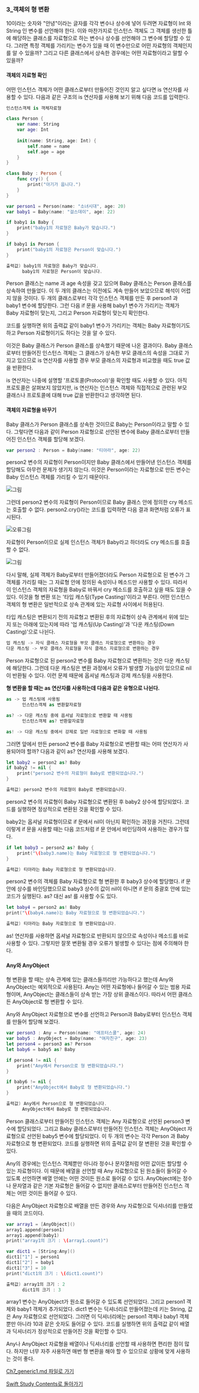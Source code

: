 ### 3_객체의 형 변환

10이라는 숫자와 "안녕"이라는 글자를 각각 변수나 상수에 넣어 두려면 자료형이 Int 와 String 인 변수를 선언해야 한다.
이와 마찬가지로 인스턴스 객체도 그 객체를 생선한 틀에 해당하는 클래스를 자료형으로 하는 변수나 상수를 선언해야 그 변수에 할당할 수 있다.
그러면 특정 객체를 가리키는 변수가 있을 때 이 변수만으로 어떤 자료형의 객체인지를 알 수 있을까? 그리고 다른 클래스에서 상속한 경우에는 어떤 자료형이라고 말할 수 있을까?


#### 객체의 자료형 확인

어떤 인스턴스 객체가 어떤 클래스로부터 만들어진 것인지 알고 싶다면 is 연산자를 사용할 수 있다. 다음과 같은 구조의 is 연산자를 사용해 보기 위해 다음 코드를 입력한다.
```swift
인스턴스객체 is 객체자료형
```
```swift
class Person {
    var name: String
    var age: Int
    
    init(name: String, age: Int) {
        self.name = name
        self.age = age
    }
}

class Baby : Person {
    func cry() {
        print("아기가 웁니다.")
    }
}

var person1 = Person(name: "소녀시대", age: 20)
var baby1 = Baby(name: "걸스데이", age: 22)

if baby1 is Baby {
    print("baby1의 자료형은 Baby가 맞습니다.")
}

if baby1 is Person {
    print("baby1의 자료형은 Person이 맞습니다.")
}

출력값) baby1의 자료형은 Baby가 맞습니다.
      baby1의 자료형은 Person이 맞습니다.
```
Person 클래스는 name 과 age 속성을 갖고 있으며 Baby 클래스는 Person 클래스를 상속하여 만들었다. 이 두 개의 클래스는 이전에도 계속 만들어 보았으므로 해석이 어렵지 않을 것이다.
두 개의 클래스로부터 각각 인스턴스 객체를 만든 후 person1 과 baby1 변수에 할당한다.
그런 다음 if 문을 사용해 baby1 변수가 가리키는 객체가 Baby 자료형이 맞는지, 그리고 Person 자료형이 맞는지 확인한다.

코드를 실행하면 위의 출력값 같이 baby1 변수가 가리키는 객체는 Baby 자료형이기도 하고 Person 자료형이기도 하다는 것을 알 수 있다.

이것은 Baby 클래스가 Person 클래스를 상속했기 때문에 나온 결과이다.
Baby 클래스로부터 만들어진 인스턴스 객체는 그 클래스가 상속한 부모 클래스의 속성을 그대로 가지고 있으므로 is 연산자를 사용할 경우 부모 클래스의 자료형과 비교했을 때도 true 값을 반환한다.

is 연산자는 나중에 설명할 '프로토콜(Protocol)'을 확인할 때도 사용할 수 있다.
아직 프로토콜은 살펴보지 않았지만, is 연산자는 인스턴스 객체와 직접적으로 관련된 부모 클래스나 프로토콜에 대해 true 값을 반환한다고 생각하면 된다.


#### 객체의 자료형을 바꾸기

Baby 클래스가 Person 클래스를 상속한 것이므로 Baby는 Person이라고 말할 수 있다. 그렇다면 다음과 같이 Person 자료형으로 선언된 변수에 Baby 클래스로부터 만들어진 인스턴스 객체를 할당해 보겠다.
```swift
var person2 : Person = Baby(name: "티아라", age: 22)
```
person2 변수의 자료형이 Person이지만 Baby 클래스에서 만들어낸 인스턴스 객체를 할당해도 아무런 문제가 생기지 않는다.
이것은 Person이라는 자료형으로 만든 변수는 Baby 인스턴스 객체를 가리킬 수 있기 때문이다.

![그림](https://user-images.githubusercontent.com/47494240/54890438-c3753e80-4eec-11e9-8473-5b16deddcd11.png)

그런데 person2 변수의 자료형이 Person이므로 Baby 클래스 안에 정의한 cry 메소드는 호출할 수 없다. person2.cry()라는 코드를 입력하면 다음 결과 화면처럼 오류가 표시된다.

![오류그림](https://user-images.githubusercontent.com/47494240/54890440-c3753e80-4eec-11e9-8aef-0c59b9ad517b.png)

자료형이 Person이므로 실제 인스턴스 객체가 Baby라고 하더라도 cry 메소드를 호출할 수 없다.

![그림](https://user-images.githubusercontent.com/47494240/54890441-c3753e80-4eec-11e9-83cb-763e5657b268.png)

다시 말해, 실제 객체가 Baby로부터 만들어졌더라도 Person 자료형으로 된 변수가 그 객체를 가리킬 때는 그 자료형 안에 정의된 속성이나 메소드만 사용할 수 있다.
따라서 이 인스턴스 객체의 자료형을 Baby로 바꿔서 cry 메소드를 호출하고 싶을 때도 있을 수 있다. 이것을 형 변환 또는 '타입 캐스팅(Type Casting)'이라고 부른다.
어떤 인스턴스 객체의 형 변환은 일반적으로 상속 관계에 있는 자료형 사이에서 허용된다.

타입 캐스팅은 변환되기 전의 자료형고 변환된 후의 자료형이 상속 관계에서 위에 있는지 또는 아래에 있는지에 따라 '업 캐스팅(Up Casting)'과 '다운 캐스팅(Down Casting)'으로 나뉜다.
```swift
업 캐스팅 -> 자식 클래스 자료형을 부모 클래스 자료형으로 변환하는 경우
다운 캐스팅 -> 부모 클래스 자료형을 자식 클래스 자료형으로 변환하는 경우
```
Person 자료형으로 된 person2 변수를 Baby 자료형으로 변환하는 것은 다운 캐스팅에 해당한다. 그런데 다운 캐스팅은 변환 과정에서 오류가 발생할 가능성이 있으므로 nil이 반환될 수 있다.
이런 문제 때문에 옵셔널 캐스팅과 강제 캐스팅을 사용한다.

**형 변환을 할 때는 as 연산자를 사용하는데 다음과 같은 유형으로 나뉜다.**
```swift
as -> 업 캐스팅에 사용됨
      인스턴스객체 as 변환할자료형

as? -> 다운 캐스팅 중에 옵셔널 자료형으로 변환할 때 사용됨
      인스턴스객체 as? 반환할자료형

as! -> 다운 캐스팅 중에서 강제로 일반 자료형으로 변화할 때 사용됨
```
그러면 앞에서 만든 person2 변수를 Baby 자료형으로 변환할 때는 어떠 연산자가 사용되어야 할까? 다음과 같이 as? 연산자를 사용해 보겠다.
```swift
let baby2 = person2 as? Baby
if baby2 != nil {
    print("person2 변수의 자료형이 Baby로 변환되었습니다.")
}

출력값) person2 변수의 자료형이 Baby로 변환되었습니다.
```
person2 변수의 자료형이 Baby 자료형으로 변환된 후 baby2 상수에 할당되었다. 코드를 실행하면 정상적으로 변환된 것을 확인할 수 있다.

baby2는 옵셔널 자료형이므로 if 문에서 nil이 아닌지 확인하는 과정을 거친다. 그런데 이렇게 if 문을 사용할 때는 다음 코드처럼 if 문 안에서 바인딩하여 사용하는 경우가 많다.
```swift
if let baby3 = person2 as? Baby {
    print("\(baby3.name)는 Baby 자료형으로 형 변환되었습니다.")
}

출력값) 티아라는 Baby 자료형으로 형 변환되었습니다.
```
person2 변수의 객체를 Baby 자료형으로 형 변환한 후 baby3 상수에 할당했다. if 문 안에 상수를 바인딩했으므로 baby3 상수의 값이 nil이 아니면 if 문의 중괄호 안에 있는 코드가 실행된다.
as? 대신 as! 를 사용할 수도 있다.
```swift
let baby4 = person2 as! Baby
print("\(baby4.name)는 Baby 자료형으로 형 변환되었습니다.")

출력값) 티아라는 Baby 자료형으로 형 변환되었습니다.
```
as! 연산자를 사용하면 옵셔널 자료형으로 반환되지 않으므로 속성이나 메소드를 바로 사용할 수 있다. 그렇지만 잘못 변환될 경우 오류가 발생할 수 있다는 점에 주의해야 한다.


#### Any와 AnyObject

형 변환을 할 때는 상속 관계에 있는 클래스들끼리만 가능하다고 했는데 Any와 AnyObject는 예외적으로 사용된다.
Any는 어떤 자료형에나 들어갈 수 있는 범용 자료형이며, AnyObject는 클래스들이 상속 받는 가장 상위 클래스이다. 따라서 어떤 클래스든 AnyObject로 형 변환할 수 있다.

Any와 AnyObject 자료형으로 변수를 선언하고 Person과 Baby로부터 인스턴스 객체를 만들어 할당해 보겠다.
```swift
var person3 : Any = Person(name: "애프터스쿨", age: 24)
var baby5 : AnyObject = Baby(name: "여자친구", age: 23)
let person4 = person3 as? Person
let baby6 = baby5 as? Baby

if person4 != nil {
    print("Any에서 Person으로 형 변환되었습니다.")
}

if baby6 != nil {
    print("AnyObject에서 Baby로 형 변환되었습니다.")
}

출력값) Any에서 Person으로 형 변환되었습니다.
      AnyObject에서 Baby로 형 변환되었습니다.
```
Person 클래스로부터 만들어진 인스턴스 객체는 Any 자료형으로 선언된 person3 변수에 할당되었다. 그리고 Baby 클래스로부터 만들어진 인스턴스 객체는 AnyObject 자료형으로 선언된 baby5 변수에 할당되었다.
이 두 개의 변수는 각각 Person 과 Baby 자료형으로 형 변환되었다. 코드를 실행하면 위의 출력값 같이 잘 변환된 것을 확인할 수 있다.

Any의 경우에는 인스턴스 객체뿐만 아니라 정수나 문자열처럼 어떤 값이든 할당할 수 있는 자료형이다.
이 때문에 배열을 선언할 때 Any 자료형으로 된 원소들이 들어갈 수 있도록 선언하면 배열 안에는 어떤 것이든 원소로 들어갈 수 있다.
AnyObject에는 정수나 문자열과 같은 기본 자료형은 들어갈 수 없지만 클래스로부터 만들어진 인스턴스 객체는 어떤 것이든 들어갈 수 있다.

다음은 AnyObject 자료형으로 배열을 만든 경우와 Any 자료형으로 딕셔너리를 만들었을 때의 코드이다.
```swift
var array1 = [AnyObject]()
array1.append(person1)
array1.append(baby1)
print("array1의 크기 : \(array1.count)")

var dict1 = [String:Any]()
dict1["1"] = person1
dict1["2"] = baby1
dict1["3"] = 10
print("dict1의 크기 : \(dict1.count)")

출력값) array1의 크기 : 2
      dict1의 크기 : 3
```
array1 변수는 AnyObject가 원소로 들어갈 수 있도록 선언되었다. 그리고 person1 객체와 baby1 객체가 추가되었다.
dict1 변수는 딕셔너리로 만들어졌는데 키는 String, 값은 Any 자료형으로 선언되었다. 그러면 이 딕셔너리에는 person1 객체나 baby1 객체뿐만 아니라 10과 같은 숫자도 들어갈 수 있다.
코드를 실행하면 위의 출력값 같이 배열과 딕셔너리가 정상적으로 만들어진 것을 확인할 수 있다.

Any나 AnyObject 자료형을 배열이나 딕셔너리를 선언할 때 사용하면 편리한 점이 많다. 하지만 너무 자주 사용하면 매번 형 변환을 해야 할 수 있으므로 상황에 맞게 사용하는 것이 좋다.



[Ch7_generic1.md 파일로 가기](https://github.com/ChunsuKim/SwiftStudy/blob/master/Ch7_generic1.md)

[Swift Study Contents로 돌아가기](https://github.com/ChunsuKim/SwiftStudy)
